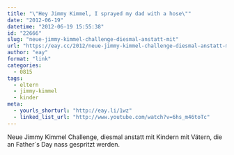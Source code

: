 ```yaml
---
title: "\"Hey Jimmy Kimmel, I sprayed my dad with a hose\""
date: "2012-06-19"
datetime: "2012-06-19 15:55:38"
id: "22666"
slug: "neue-jimmy-kimmel-challenge-diesmal-anstatt-mit"
url: "https://eay.cc/2012/neue-jimmy-kimmel-challenge-diesmal-anstatt-mit/"
author: "eay"
format: "link"
categories:
  - 0815
tags:
  - eltern
  - jimmy-kimmel
  - kinder
meta:
  - yourls_shorturl: "http://eay.li/1wz"
  - linked_list_url: "http://www.youtube.com/watch?v=6hs_m46toTc"
---
```


Neue Jimmy Kimmel Challenge, diesmal anstatt mit Kindern mit Vätern, die an Father´s Day nass gespritzt werden.
